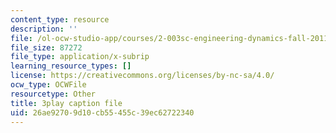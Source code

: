 ```yaml
---
content_type: resource
description: ''
file: /ol-ocw-studio-app/courses/2-003sc-engineering-dynamics-fall-2011/26ae92709d10cb55455c39ec62722340_p9DHjoLS3GA.srt
file_size: 87272
file_type: application/x-subrip
learning_resource_types: []
license: https://creativecommons.org/licenses/by-nc-sa/4.0/
ocw_type: OCWFile
resourcetype: Other
title: 3play caption file
uid: 26ae9270-9d10-cb55-455c-39ec62722340
---
```

